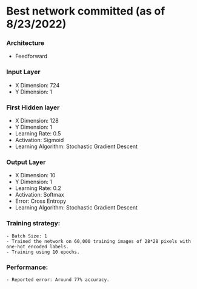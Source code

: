 # Best network committed (as of 8/23/2022)
### Architecture
   - Feedforward
   
### Input Layer
   - X Dimension: 724
   - Y Dimension: 1
   
### First Hidden layer
   - X Dimension: 128
   - Y Dimension: 1
   - Learning Rate: 0.5
   - Activation: Sigmoid
   - Learning Algorithm: Stochastic Gradient Descent
   
### Output Layer
   - X Dimension: 10
   - Y Dimension: 1
   - Learning Rate: 0.2
   - Activation: Softmax
   - Error: Cross Entropy
   - Learning Algorithm: Stochastic Gradient Descent
   
 ### Training strategy:
    - Batch Size: 1
    - Trained the network on 60,000 training images of 28*28 pixels with one-hot encoded labels.
    - Training using 10 epochs.
    
 ### Performance:
    - Reported error: Around 77% accuracy. 
